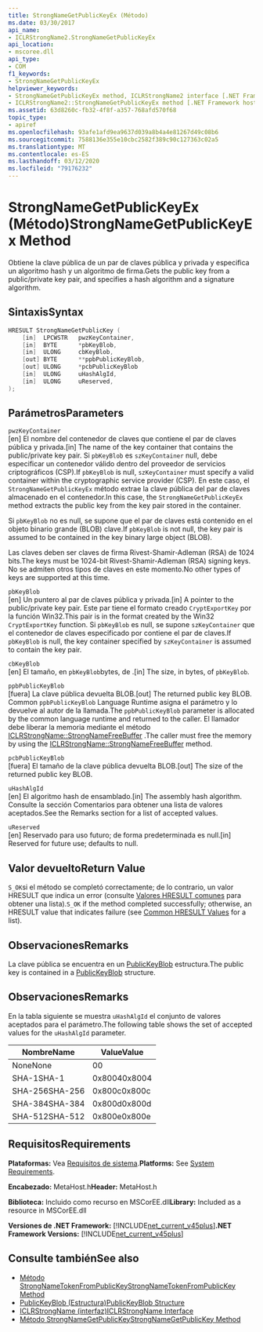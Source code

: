 ```yaml
---
title: StrongNameGetPublicKeyEx (Método)
ms.date: 03/30/2017
api_name:
- ICLRStrongName2.StrongNameGetPublicKeyEx
api_location:
- mscoree.dll
api_type:
- COM
f1_keywords:
- StrongNameGetPublicKeyEx
helpviewer_keywords:
- StrongNameGetPublicKeyEx method, ICLRStrongName2 interface [.NET Framework hosting]
- ICLRStrongName2::StrongNameGetPublicKeyEx method [.NET Framework hosting]
ms.assetid: 63d8260c-fb32-4f8f-a357-768afd570f68
topic_type:
- apiref
ms.openlocfilehash: 93afe1afd9ea9637d039a8b4a4e81267d49c08b6
ms.sourcegitcommit: 7588136e355e10cbc2582f389c90c127363c02a5
ms.translationtype: MT
ms.contentlocale: es-ES
ms.lasthandoff: 03/12/2020
ms.locfileid: "79176232"
---
```

# <a name="strongnamegetpublickeyex-method"></a><span data-ttu-id="df0d6-102">StrongNameGetPublicKeyEx (Método)</span><span class="sxs-lookup"><span data-stu-id="df0d6-102">StrongNameGetPublicKeyEx Method</span></span>
<span data-ttu-id="df0d6-103">Obtiene la clave pública de un par de claves pública y privada y especifica un algoritmo hash y un algoritmo de firma.</span><span class="sxs-lookup"><span data-stu-id="df0d6-103">Gets the public key from a public/private key pair, and specifies a hash algorithm and a signature algorithm.</span></span>  
  
## <a name="syntax"></a><span data-ttu-id="df0d6-104">Sintaxis</span><span class="sxs-lookup"><span data-stu-id="df0d6-104">Syntax</span></span>  
  
```cpp  
HRESULT StrongNameGetPublicKey (
    [in]  LPCWSTR   pwzKeyContainer,  
    [in]  BYTE      *pbKeyBlob,  
    [in]  ULONG     cbKeyBlob,  
    [out] BYTE      **ppbPublicKeyBlob,  
    [out] ULONG     *pcbPublicKeyBlob  
    [in]  ULONG     uHashAlgId,  
    [in]  ULONG     uReserved,  
);  
```  
  
## <a name="parameters"></a><span data-ttu-id="df0d6-105">Parámetros</span><span class="sxs-lookup"><span data-stu-id="df0d6-105">Parameters</span></span>  
 `pwzKeyContainer`  
 <span data-ttu-id="df0d6-106">[en] El nombre del contenedor de claves que contiene el par de claves pública y privada.</span><span class="sxs-lookup"><span data-stu-id="df0d6-106">[in] The name of the key container that contains the public/private key pair.</span></span> <span data-ttu-id="df0d6-107">Si `pbKeyBlob` es `szKeyContainer` null, debe especificar un contenedor válido dentro del proveedor de servicios criptográficos (CSP).</span><span class="sxs-lookup"><span data-stu-id="df0d6-107">If `pbKeyBlob` is null, `szKeyContainer` must specify a valid container within the cryptographic service provider (CSP).</span></span> <span data-ttu-id="df0d6-108">En este caso, el `StrongNameGetPublicKeyEx` método extrae la clave pública del par de claves almacenado en el contenedor.</span><span class="sxs-lookup"><span data-stu-id="df0d6-108">In this case, the `StrongNameGetPublicKeyEx` method extracts the public key from the key pair stored in the container.</span></span>  
  
 <span data-ttu-id="df0d6-109">Si `pbKeyBlob` no es null, se supone que el par de claves está contenido en el objeto binario grande (BLOB) clave.</span><span class="sxs-lookup"><span data-stu-id="df0d6-109">If `pbKeyBlob` is not null, the key pair is assumed to be contained in the key binary large object (BLOB).</span></span>  
  
 <span data-ttu-id="df0d6-110">Las claves deben ser claves de firma Rivest-Shamir-Adleman (RSA) de 1024 bits.</span><span class="sxs-lookup"><span data-stu-id="df0d6-110">The keys must be 1024-bit Rivest-Shamir-Adleman (RSA) signing keys.</span></span> <span data-ttu-id="df0d6-111">No se admiten otros tipos de claves en este momento.</span><span class="sxs-lookup"><span data-stu-id="df0d6-111">No other types of keys are supported at this time.</span></span>  
  
 `pbKeyBlob`  
 <span data-ttu-id="df0d6-112">[en] Un puntero al par de claves pública y privada.</span><span class="sxs-lookup"><span data-stu-id="df0d6-112">[in] A pointer to the public/private key pair.</span></span> <span data-ttu-id="df0d6-113">Este par tiene el formato creado `CryptExportKey` por la función Win32.</span><span class="sxs-lookup"><span data-stu-id="df0d6-113">This pair is in the format created by the Win32 `CryptExportKey` function.</span></span> <span data-ttu-id="df0d6-114">Si `pbKeyBlob` es null, se supone `szKeyContainer` que el contenedor de claves especificado por contiene el par de claves.</span><span class="sxs-lookup"><span data-stu-id="df0d6-114">If `pbKeyBlob` is null, the key container specified by `szKeyContainer` is assumed to contain the key pair.</span></span>  
  
 `cbKeyBlob`  
 <span data-ttu-id="df0d6-115">[en] El tamaño, en `pbKeyBlob`bytes, de .</span><span class="sxs-lookup"><span data-stu-id="df0d6-115">[in] The size, in bytes, of `pbKeyBlob`.</span></span>  
  
 `ppbPublicKeyBlob`  
 <span data-ttu-id="df0d6-116">[fuera] La clave pública devuelta BLOB.</span><span class="sxs-lookup"><span data-stu-id="df0d6-116">[out] The returned public key BLOB.</span></span> <span data-ttu-id="df0d6-117">Common `ppbPublicKeyBlob` Language Runtime asigna el parámetro y lo devuelve al autor de la llamada.</span><span class="sxs-lookup"><span data-stu-id="df0d6-117">The `ppbPublicKeyBlob` parameter is allocated by the common language runtime and returned to the caller.</span></span> <span data-ttu-id="df0d6-118">El llamador debe liberar la memoria mediante el método [ICLRStrongName::StrongNameFreeBuffer](../../../../docs/framework/unmanaged-api/hosting/iclrstrongname-strongnamefreebuffer-method.md) .</span><span class="sxs-lookup"><span data-stu-id="df0d6-118">The caller must free the memory by using the [ICLRStrongName::StrongNameFreeBuffer](../../../../docs/framework/unmanaged-api/hosting/iclrstrongname-strongnamefreebuffer-method.md) method.</span></span>  
  
 `pcbPublicKeyBlob`  
 <span data-ttu-id="df0d6-119">[fuera] El tamaño de la clave pública devuelta BLOB.</span><span class="sxs-lookup"><span data-stu-id="df0d6-119">[out] The size of the returned public key BLOB.</span></span>  
  
 `uHashAlgId`  
 <span data-ttu-id="df0d6-120">[en] El algoritmo hash de ensamblado.</span><span class="sxs-lookup"><span data-stu-id="df0d6-120">[in] The assembly hash algorithm.</span></span> <span data-ttu-id="df0d6-121">Consulte la sección Comentarios para obtener una lista de valores aceptados.</span><span class="sxs-lookup"><span data-stu-id="df0d6-121">See the Remarks section for a list of accepted values.</span></span>  
  
 `uReserved`  
 <span data-ttu-id="df0d6-122">[en] Reservado para uso futuro; de forma predeterminada es null.</span><span class="sxs-lookup"><span data-stu-id="df0d6-122">[in] Reserved for future use; defaults to null.</span></span>  
  
## <a name="return-value"></a><span data-ttu-id="df0d6-123">Valor devuelto</span><span class="sxs-lookup"><span data-stu-id="df0d6-123">Return Value</span></span>  
 <span data-ttu-id="df0d6-124">`S_OK`si el método se completó correctamente; de lo contrario, un valor HRESULT que indica un error (consulte [Valores HRESULT comunes](/windows/win32/seccrypto/common-hresult-values) para obtener una lista).</span><span class="sxs-lookup"><span data-stu-id="df0d6-124">`S_OK` if the method completed successfully; otherwise, an HRESULT value that indicates failure (see [Common HRESULT Values](/windows/win32/seccrypto/common-hresult-values) for a list).</span></span>  
  
## <a name="remarks"></a><span data-ttu-id="df0d6-125">Observaciones</span><span class="sxs-lookup"><span data-stu-id="df0d6-125">Remarks</span></span>  
 <span data-ttu-id="df0d6-126">La clave pública se encuentra en un [PublicKeyBlob](../../../../docs/framework/unmanaged-api/strong-naming/publickeyblob-structure.md) estructura.</span><span class="sxs-lookup"><span data-stu-id="df0d6-126">The public key is contained in a [PublicKeyBlob](../../../../docs/framework/unmanaged-api/strong-naming/publickeyblob-structure.md) structure.</span></span>  
  
## <a name="remarks"></a><span data-ttu-id="df0d6-127">Observaciones</span><span class="sxs-lookup"><span data-stu-id="df0d6-127">Remarks</span></span>  
 <span data-ttu-id="df0d6-128">En la tabla siguiente se muestra `uHashAlgId` el conjunto de valores aceptados para el parámetro.</span><span class="sxs-lookup"><span data-stu-id="df0d6-128">The following table shows the set of accepted values for the `uHashAlgId` parameter.</span></span>  
  
|<span data-ttu-id="df0d6-129">Nombre</span><span class="sxs-lookup"><span data-stu-id="df0d6-129">Name</span></span>|<span data-ttu-id="df0d6-130">Value</span><span class="sxs-lookup"><span data-stu-id="df0d6-130">Value</span></span>|  
|----------|-----------|  
|<span data-ttu-id="df0d6-131">None</span><span class="sxs-lookup"><span data-stu-id="df0d6-131">None</span></span>|<span data-ttu-id="df0d6-132">0</span><span class="sxs-lookup"><span data-stu-id="df0d6-132">0</span></span>|  
|<span data-ttu-id="df0d6-133">SHA-1</span><span class="sxs-lookup"><span data-stu-id="df0d6-133">SHA-1</span></span>|<span data-ttu-id="df0d6-134">0x8004</span><span class="sxs-lookup"><span data-stu-id="df0d6-134">0x8004</span></span>|  
|<span data-ttu-id="df0d6-135">SHA-256</span><span class="sxs-lookup"><span data-stu-id="df0d6-135">SHA-256</span></span>|<span data-ttu-id="df0d6-136">0x800c</span><span class="sxs-lookup"><span data-stu-id="df0d6-136">0x800c</span></span>|  
|<span data-ttu-id="df0d6-137">SHA-384</span><span class="sxs-lookup"><span data-stu-id="df0d6-137">SHA-384</span></span>|<span data-ttu-id="df0d6-138">0x800d</span><span class="sxs-lookup"><span data-stu-id="df0d6-138">0x800d</span></span>|  
|<span data-ttu-id="df0d6-139">SHA-512</span><span class="sxs-lookup"><span data-stu-id="df0d6-139">SHA-512</span></span>|<span data-ttu-id="df0d6-140">0x800e</span><span class="sxs-lookup"><span data-stu-id="df0d6-140">0x800e</span></span>|  
  
## <a name="requirements"></a><span data-ttu-id="df0d6-141">Requisitos</span><span class="sxs-lookup"><span data-stu-id="df0d6-141">Requirements</span></span>  
 <span data-ttu-id="df0d6-142">**Plataformas:** Vea [Requisitos de sistema](../../../../docs/framework/get-started/system-requirements.md).</span><span class="sxs-lookup"><span data-stu-id="df0d6-142">**Platforms:** See [System Requirements](../../../../docs/framework/get-started/system-requirements.md).</span></span>  
  
 <span data-ttu-id="df0d6-143">**Encabezado:** MetaHost.h</span><span class="sxs-lookup"><span data-stu-id="df0d6-143">**Header:** MetaHost.h</span></span>  
  
 <span data-ttu-id="df0d6-144">**Biblioteca:** Incluido como recurso en MSCorEE.dll</span><span class="sxs-lookup"><span data-stu-id="df0d6-144">**Library:** Included as a resource in MSCorEE.dll</span></span>  
  
 <span data-ttu-id="df0d6-145">**Versiones de .NET Framework:** [!INCLUDE[net_current_v45plus](../../../../includes/net-current-v45plus-md.md)]</span><span class="sxs-lookup"><span data-stu-id="df0d6-145">**.NET Framework Versions:** [!INCLUDE[net_current_v45plus](../../../../includes/net-current-v45plus-md.md)]</span></span>  
  
## <a name="see-also"></a><span data-ttu-id="df0d6-146">Consulte también</span><span class="sxs-lookup"><span data-stu-id="df0d6-146">See also</span></span>

- [<span data-ttu-id="df0d6-147">Método StrongNameTokenFromPublicKey</span><span class="sxs-lookup"><span data-stu-id="df0d6-147">StrongNameTokenFromPublicKey Method</span></span>](../../../../docs/framework/unmanaged-api/hosting/iclrstrongname-strongnametokenfrompublickey-method.md)
- [<span data-ttu-id="df0d6-148">PublicKeyBlob (Estructura)</span><span class="sxs-lookup"><span data-stu-id="df0d6-148">PublicKeyBlob Structure</span></span>](../../../../docs/framework/unmanaged-api/strong-naming/publickeyblob-structure.md)
- [<span data-ttu-id="df0d6-149">ICLRStrongName (interfaz)</span><span class="sxs-lookup"><span data-stu-id="df0d6-149">ICLRStrongName Interface</span></span>](../../../../docs/framework/unmanaged-api/hosting/iclrstrongname-interface.md)
- [<span data-ttu-id="df0d6-150">Método StrongNameGetPublicKey</span><span class="sxs-lookup"><span data-stu-id="df0d6-150">StrongNameGetPublicKey Method</span></span>](../../../../docs/framework/unmanaged-api/hosting/iclrstrongname-strongnamegetpublickey-method.md)
